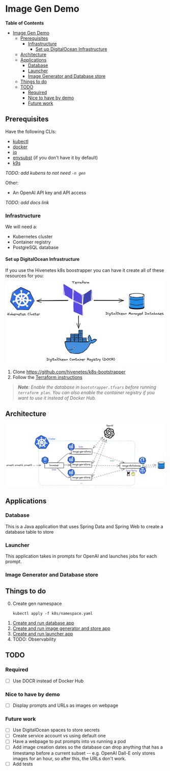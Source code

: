 # Image Gen Demo

**Table of Contents**
- [Image Gen Demo](#image-gen-demo)
  - [Prerequisites](#prerequisites)
    - [Infrastructure](#infrastructure)
      - [Set up DigitalOcean Infrastructure](#set-up-digitalocean-infrastructure)
  - [Architecture](#architecture)
  - [Applications](#applications)
    - [Database](#database)
    - [Launcher](#launcher)
    - [Image Generator and Database store](#image-generator-and-database-store)
  - [Things to do](#things-to-do)
  - [TODO](#todo)
    - [Required](#required)
    - [Nice to have by demo](#nice-to-have-by-demo)
    - [Future work](#future-work)


## Prerequisites
Have the following CLIs:
- [kubectl](https://kubernetes.io/docs/tasks/tools/#kubectl)
- [docker](https://docs.docker.com/engine/install/)
- [jq](https://jqlang.github.io/jq/download/)
- [envsubst](https://pypi.org/project/envsubst/) (if you don't have it by default)
- [k9s](https://k9scli.io/topics/install/)

**TODO*: add kubens to not need `-n gen`*

Other:
- An OpenAI API key and API access
  
**TODO*: add docs link*

### Infrastructure
We will need a:
- Kubernetes cluster
- Container registry
- PostgreSQL database

#### Set up DigitalOcean Infrastructure
If you use the Hivenetes k8s boostrapper you can have it create all of these resources for you:
![](static/digital-ocean-infra.png)

1. Clone https://github.com/hivenetes/k8s-bootstrapper
2. Follow the [Terraform instructions](https://github.com/hivenetes/k8s-bootstrapper/blob/main/infrastructure/terraform/README.md)

  > ***Note**: Enable the database in `bootstrapper.tfvars` before running `terraform plan`. You can also enable the container registry if you want to use it instead of Docker Hub.*

## Architecture
![](static/architecturev2.png)

## Applications


### Database
This is a Java application that uses Spring Data and Spring Web to create a database table to store 


### Launcher
This application takes in prompts for OpenAI and launches jobs for each prompt.


### Image Generator and Database store


## Things to do
0. Create gen namespace 
   ```console
   kubectl apply -f k8s/namespace.yaml
   ```
1. [Create and run database app](apps/image-database/README.md)
2. [Create and run image generator and store app](apps/image-gen-store/README.md)
3. [Create and run launcher app](apps/launcher/README.md)
4. TODO: Observability

## TODO
### Required
- [ ] Use DOCR instead of Docker Hub

### Nice to have by demo
- [ ] Display prompts and URLs as images on webpage

### Future work
- [ ] Use DigitalOcean spaces to store secrets
- [ ] Create service account vs using default one
- [ ] Have a webpage to put prompts into vs running a pod
- [ ] Add image creation dates so the database can drop anything that has a timestamp before a current subset -- e.g. OpenAI Dall-E only stores images for an hour, so after this, the URLs don't work.
- [ ] Add tests
